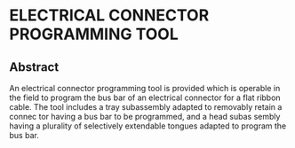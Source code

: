 # ELECTRICAL CONNECTOR PROGRAMMING TOOL

## Abstract
An electrical connector programming tool is provided which is operable in the field to program the bus bar of an electrical connector for a flat ribbon cable. The tool includes a tray subassembly adapted to removably retain a connec tor having a bus bar to be programmed, and a head subas sembly having a plurality of selectively extendable tongues adapted to program the bus bar.